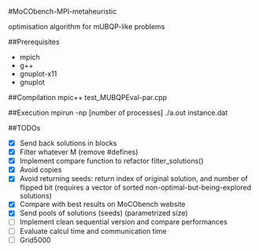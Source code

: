 #MoCObench-MPI-metaheuristic

optimisation algorithm for mUBQP-like problems

##Prerequisites
* mpich
* g++
* gnuplot-x11
* gnuplot

##Compilation
mpic++ test_MUBQPEval-par.cpp

##Execution
mpirun -np [number of processes] ./a.out instance.dat

##TODOs
- [x] Send back solutions in blocks
- [x] Filter whatever M (remove #defines)
- [x] Implement compare function to refactor filter_solutions()
- [x] Avoid copies
- [x] Avoid returning seeds: return index of original solution, and number of flipped bit (requires a vector of sorted non-optimal-but-being-explored solutions)
- [x] Compare with best results on MoCObench website
- [x] Send pools of solutions (seeds) (parametrized size)
- [ ] Implement clean sequential version and compare performances
- [ ] Evaluate calcul time and communication time
- [ ] Grid5000
